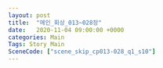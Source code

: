 ```yaml
---
layout: post
title:  "메인_회상_013~028장"
date:   2020-11-04 09:00:00 +0000
categories: Main
Tags: Story Main
SceneCode: ["scene_skip_cp013-028_q1_s10"]
---
```

